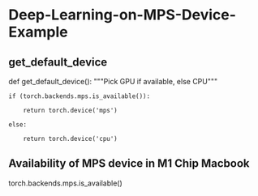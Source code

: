 # Deep-Learning-on-MPS-Device-Example

## get_default_device
def get_default_device():
    """Pick GPU if available, else CPU"""
    
    if (torch.backends.mps.is_available()):
    
        return torch.device('mps')
        
    else:
    
        return torch.device('cpu')
        
        
        
 ## Availability  of MPS device in M1 Chip Macbook
 torch.backends.mps.is_available()       
        
